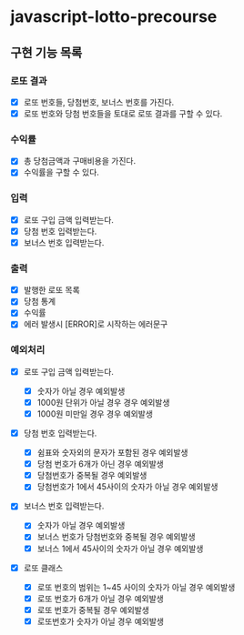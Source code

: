 # javascript-lotto-precourse

## 구현 기능 목록

### 로또 결과

- [x] 로또 번호들, 당첨번호, 보너스 번호를 가진다.
- [x] 로또 번호와 당첨 번호들을 토대로 로또 결과를 구할 수 있다.

### 수익률

- [x] 총 당첨금액과 구매비용을 가진다.
- [x] 수익률을 구할 수 있다.

### 입력

- [x] 로또 구입 금액 입력받는다.
- [x] 당첨 번호 입력받는다.
- [x] 보너스 번호 입력받는다.

### 출력

- [x] 발행한 로또 목록
- [x] 당첨 통계
- [x] 수익률
- [x] 에러 발생시 [ERROR]로 시작하는 에러문구

### 예외처리

- [x] 로또 구입 금액 입력받는다.
  - [x] 숫자가 아닐 경우 예외발생
  - [x] 1000원 단위가 아닐 경우 경우 예외발생
  - [x] 1000원 미만일 경우 경우 예외발생
- [x] 당첨 번호 입력받는다.

  - [x] 쉼표와 숫자외의 문자가 포함된 경우 예외발생
  - [x] 당첨 번호가 6개가 아닌 경우 예외발생
  - [x] 당첨번호가 중복될 경우 예외발생
  - [x] 당첨번호가 1에서 45사이의 숫자가 아닐 경우 예외발생

- [x] 보너스 번호 입력받는다.

  - [x] 숫자가 아닐 경우 예외발생
  - [x] 보너스 번호가 당첨번호와 중복될 경우 예외발생
  - [x] 보너스 1에서 45사이의 숫자가 아닐 경우 예외발생

- [x] 로또 클래스
  - [x] 로또 번호의 범위는 1~45 사이의 숫자가 아닐 경우 예외발생
  - [x] 로또 번호가 6개가 아닐 경우 예외발생
  - [x] 로또 번호가 중복될 경우 예외발생
  - [x] 로또번호가 숫자가 아닐 경우 예외발생
